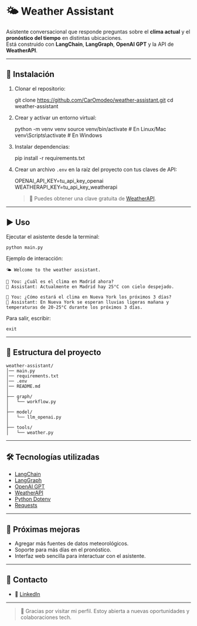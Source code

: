 # 🌤️ Weather Assistant

Asistente conversacional que responde preguntas sobre el **clima actual** y el **pronóstico del tiempo** en distintas ubicaciones.  
Está construido con **LangChain**, **LangGraph**, **OpenAI GPT** y la API de **WeatherAPI**.

---

## 🚀 Instalación

1. Clonar el repositorio:

   git clone https://github.com/CarOmodeo/weather-assistant.git
   cd weather-assistant

2. Crear y activar un entorno virtual:

   python -m venv venv
   source venv/bin/activate # En Linux/Mac
   venv\Scripts\activate # En Windows

3. Instalar dependencias:

   pip install -r requirements.txt

4. Crear un archivo `.env` en la raíz del proyecto con tus claves de API:

   OPENAI_API_KEY=tu_api_key_openai  
    WEATHERAPI_KEY=tu_api_key_weatherapi

   > 🔑 Puedes obtener una clave gratuita de [WeatherAPI](https://www.weatherapi.com/).

---

## ▶️ Uso

Ejecutar el asistente desde la terminal:

    python main.py

Ejemplo de interacción:

    🌤️ Welcome to the weather assistant.

    🧑 You: ¿Cuál es el clima en Madrid ahora?
    🤖 Assistant: Actualmente en Madrid hay 25°C con cielo despejado.

    🧑 You: ¿Cómo estará el clima en Nueva York los próximos 3 días?
    🤖 Assistant: En Nueva York se esperan lluvias ligeras mañana y temperaturas de 20-25°C durante los próximos 3 días.

Para salir, escribir:

    exit

---

## 📂 Estructura del proyecto

    weather-assistant/
    │── main.py
    │── requirements.txt
    │── .env
    │── README.md
    │
    ├── graph/
    │   └── workflow.py
    │
    ├── model/
    │   └── llm_openai.py
    │
    ├── tools/
    │   └── weather.py

---

## 🛠️ Tecnologías utilizadas

- [LangChain](https://www.langchain.com/)
- [LangGraph](https://github.com/langchain-ai/langgraph)
- [OpenAI GPT](https://platform.openai.com/)
- [WeatherAPI](https://www.weatherapi.com/)
- [Python Dotenv](https://pypi.org/project/python-dotenv/)
- [Requests](https://pypi.org/project/requests/)

---

## 📌 Próximas mejoras

- Agregar más fuentes de datos meteorológicos.
- Soporte para más días en el pronóstico.
- Interfaz web sencilla para interactuar con el asistente.

---

## 💼 Contacto

- 🔗 [LinkedIn](https://www.linkedin.com/in/carolina-omodeo)

---

> 🌟 Gracias por visitar mi perfil. Estoy abierta a nuevas oportunidades y colaboraciones tech.

